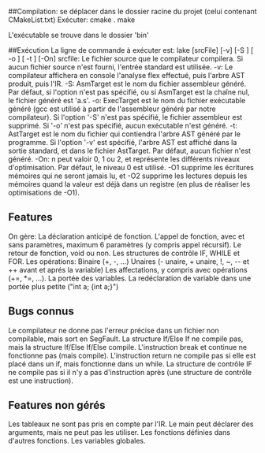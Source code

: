 ##Compilation:
se déplacer dans le dossier racine du projet (celui contenant CMakeList.txt)
Exécuter:
    cmake .
    make
    
L'exécutable <lake> se trouve dans le dossier 'bin'

##Exécution
La ligne de commande à exécuter est:
lake [srcFile] [-v] [-S <AsmTarget>] [ -o <ExecTarget>] [ -t <AstTarget>] [-On] 
    srcfile:
        Le fichier source que le compilateur compilera. Si aucun fichier source n'est fourni, l'entrée standard est utilisée.
    -v:
        Le compilateur affichera en console l'analyse flex effectué, puis l'arbre AST produit, puis l'IR.
    -S:
        AsmTarget est le nom du fichier assembleur généré. Par défaut, si l'option n'est pas spécifié, ou si AsmTarget est la chaîne nul, le fichier généré est 'a.s'.
    -o:
        ExecTarget est le nom du fichier exécutable généré (gcc est utilisé à partir de l'assembleur généré par notre compilateur). Si l'option '-S' n'est pas spécifié, le fichier assembleur est supprimé. Si '-o' n'est pas spécifié, aucun exécutable n'est généré.
    -t:
        AstTarget est le nom du fichier qui contiendra l'arbre AST généré par le programme. Si l'option '-v' est spécifié, l'arbre AST est affiché dans la sortie standard, et dans le fichier AstTarget. Par défaut, aucun fichier n'est généré.
    -On:
        n peut valoir 0, 1 ou 2, et représente les différents niveaux d'optimisation. Par défaut, le niveau 0 est utilisé. -O1 supprime les écritures mémoires qui ne seront jamais lu, et -O2 supprime les lectures depuis les mémoires quand la valeur est déjà dans un registre (en plus de réaliser les optimisations de -O1).
    
## Features
On gère:
    La déclaration anticipé de fonction.
    L'appel de fonction, avec et sans paramètres, maximum 6 paramètres (y compris appel récursif).
    Le retour de fonction, void ou non.
    Les structures de contrôle IF, WHILE et FOR.
    Les opérations:
        Binaire (+, -, ...)
        Unaires (- unaire, + unaire, !, ~, -- et ++ avant et aprés la variable)
    Les affectations, y compris avec opérations (+=, *=, ...).
    La portée des variables.
    La redéclaration de variable dans une portée plus petite ("int a; {int a;}")
    

    
## Bugs connus
Le compilateur ne donne pas l'erreur précise dans un fichier non compilable, mais sort en SegFault.
La structure If/Else If ne compile pas, mais la structure If/Else If/Else compile.
L'instruction break et continue ne fonctionne pas (mais compile).
L'instruction return ne compile pas si elle est placé dans un if, mais fonctionne dans un while.
La structure de contrôle IF ne compile pas si il n'y a pas d'instruction après (une structure de contrôle est une instruction).

## Features non gérés
Les tableaux ne sont pas pris en compte par l'IR.
Le main peut déclarer des arguments, mais ne peut pas les utiliser.
Les fonctions définies dans d'autres fonctions.
Les variables globales.





